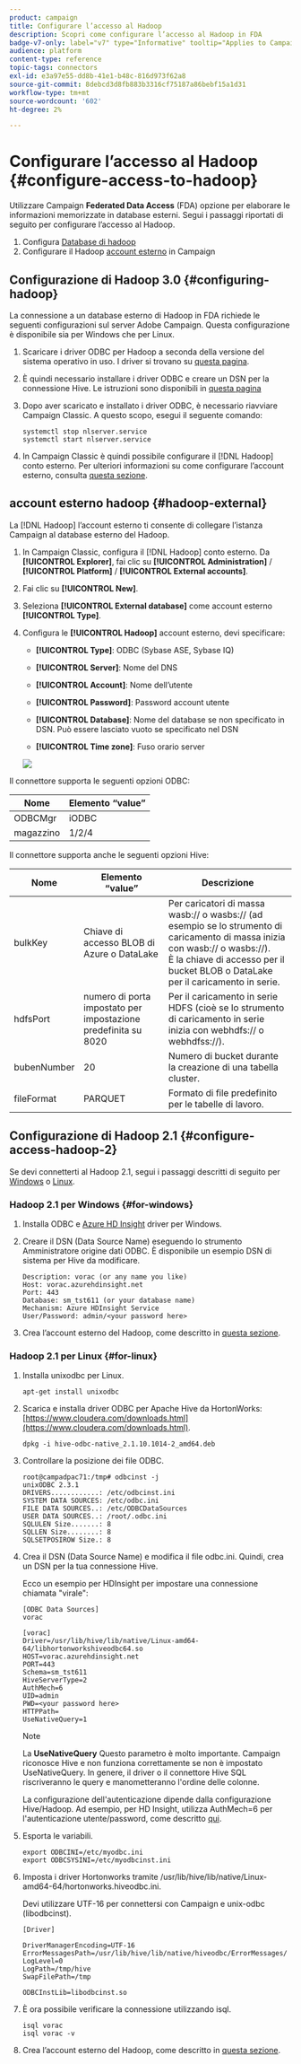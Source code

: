```yaml
---
product: campaign
title: Configurare l’accesso al Hadoop
description: Scopri come configurare l’accesso al Hadoop in FDA
badge-v7-only: label="v7" type="Informative" tooltip="Applies to Campaign Classic v7 only"
audience: platform
content-type: reference
topic-tags: connectors
exl-id: e3a97e55-dd8b-41e1-b48c-816d973f62a8
source-git-commit: 8debcd3d8fb883b3316cf75187a86bebf15a1d31
workflow-type: tm+mt
source-wordcount: '602'
ht-degree: 2%

---
```


# Configurare l’accesso al Hadoop {#configure-access-to-hadoop}



Utilizzare Campaign **Federated Data Access** (FDA) opzione per elaborare le informazioni memorizzate in database esterni. Segui i passaggi riportati di seguito per configurare l’accesso al Hadoop.

1. Configura [Database di hadoop](#configuring-hadoop)
1. Configurare il Hadoop [account esterno](#hadoop-external) in Campaign

## Configurazione di Hadoop 3.0 {#configuring-hadoop}

La connessione a un database esterno di Hadoop in FDA richiede le seguenti configurazioni sul server Adobe Campaign. Questa configurazione è disponibile sia per Windows che per Linux.

1. Scaricare i driver ODBC per Hadoop a seconda della versione del sistema operativo in uso. I driver si trovano su [questa pagina](https://www.cloudera.com/downloads.html).

1. È quindi necessario installare i driver ODBC e creare un DSN per la connessione Hive. Le istruzioni sono disponibili in [questa pagina](https://docs.cloudera.com/documentation/other/connectors/hive-odbc/2-6-5/Cloudera-ODBC-Driver-for-Apache-Hive-Install-Guide.pdf)

1. Dopo aver scaricato e installato i driver ODBC, è necessario riavviare Campaign Classic. A questo scopo, esegui il seguente comando:

   ```
   systemctl stop nlserver.service
   systemctl start nlserver.service
   ```

1. In Campaign Classic è quindi possibile configurare il [!DNL Hadoop] conto esterno. Per ulteriori informazioni su come configurare l’account esterno, consulta [questa sezione](#hadoop-external).

## account esterno hadoop {#hadoop-external}

La [!DNL Hadoop] l’account esterno ti consente di collegare l’istanza Campaign al database esterno del Hadoop.

1. In Campaign Classic, configura il [!DNL Hadoop] conto esterno. Da **[!UICONTROL Explorer]**, fai clic su **[!UICONTROL Administration]** / **[!UICONTROL Platform]** / **[!UICONTROL External accounts]**.

1. Fai clic su **[!UICONTROL New]**.

1. Seleziona **[!UICONTROL External database]** come account esterno **[!UICONTROL Type]**.

1. Configura le **[!UICONTROL Hadoop]** account esterno, devi specificare:

   * **[!UICONTROL Type]**: ODBC (Sybase ASE, Sybase IQ)

   * **[!UICONTROL Server]**: Nome del DNS

   * **[!UICONTROL Account]**: Nome dell’utente

   * **[!UICONTROL Password]**: Password account utente

   * **[!UICONTROL Database]**: Nome del database se non specificato in DSN. Può essere lasciato vuoto se specificato nel DSN

   * **[!UICONTROL Time zone]**: Fuso orario server

   ![](assets/hadoop3.png)

Il connettore supporta le seguenti opzioni ODBC:

| Nome | Elemento “value” |
|---|---|
| ODBCMgr | iODBC |
| magazzino | 1/2/4 |

Il connettore supporta anche le seguenti opzioni Hive:

| Nome | Elemento “value” | Descrizione |
|---|---|---|
| bulkKey | Chiave di accesso BLOB di Azure o DataLake | Per caricatori di massa wasb:// o wasbs:// (ad esempio se lo strumento di caricamento di massa inizia con wasb:// o wasbs://). <br>È la chiave di accesso per il bucket BLOB o DataLake per il caricamento in serie. |
| hdfsPort | numero di porta <br>impostato per impostazione predefinita su 8020 | Per il caricamento in serie HDFS (cioè se lo strumento di caricamento in serie inizia con webhdfs:// o webhdfss://). |
| bubenNumber | 20 | Numero di bucket durante la creazione di una tabella cluster. |
| fileFormat | PARQUET | Formato di file predefinito per le tabelle di lavoro. |


## Configurazione di Hadoop 2.1 {#configure-access-hadoop-2}

Se devi connetterti al Hadoop 2.1, segui i passaggi descritti di seguito per [Windows](#for-windows) o [Linux](#for-linux).

### Hadoop 2.1 per Windows {#for-windows}

1. Installa ODBC e [Azure HD Insight](https://www.microsoft.com/en-us/download/details.aspx?id=40886) driver per Windows.
1. Creare il DSN (Data Source Name) eseguendo lo strumento Amministratore origine dati ODBC. È disponibile un esempio DSN di sistema per Hive da modificare.

   ```
   Description: vorac (or any name you like)
   Host: vorac.azurehdinsight.net
   Port: 443
   Database: sm_tst611 (or your database name)
   Mechanism: Azure HDInsight Service
   User/Password: admin/<your password here>
   ```

1. Crea l’account esterno del Hadoop, come descritto in [questa sezione](#hadoop-external).

### Hadoop 2.1 per Linux {#for-linux}

1. Installa unixodbc per Linux.

   ```
   apt-get install unixodbc
   ```

1. Scarica e installa driver ODBC per Apache Hive da HortonWorks: [https://www.cloudera.com/downloads.html](https://www.cloudera.com/downloads.html).

   ```
   dpkg -i hive-odbc-native_2.1.10.1014-2_amd64.deb
   ```

1. Controllare la posizione dei file ODBC.

   ```
   root@campadpac71:/tmp# odbcinst -j
   unixODBC 2.3.1
   DRIVERS............: /etc/odbcinst.ini
   SYSTEM DATA SOURCES: /etc/odbc.ini
   FILE DATA SOURCES..: /etc/ODBCDataSources
   USER DATA SOURCES..: /root/.odbc.ini
   SQLULEN Size.......: 8
   SQLLEN Size........: 8
   SQLSETPOSIROW Size.: 8
   ```

1. Crea il DSN (Data Source Name) e modifica il file odbc.ini. Quindi, crea un DSN per la tua connessione Hive.

   Ecco un esempio per HDInsight per impostare una connessione chiamata &quot;virale&quot;:

   ```
   [ODBC Data Sources]
   vorac 
   
   [vorac]
   Driver=/usr/lib/hive/lib/native/Linux-amd64-64/libhortonworkshiveodbc64.so
   HOST=vorac.azurehdinsight.net
   PORT=443
   Schema=sm_tst611
   HiveServerType=2
   AuthMech=6
   UID=admin
   PWD=<your password here>
   HTTPPath=
   UseNativeQuery=1
   ```

   >[!NOTE]
   >
   >La **UseNativeQuery** Questo parametro è molto importante. Campaign riconosce Hive e non funziona correttamente se non è impostato UseNativeQuery. In genere, il driver o il connettore Hive SQL riscriveranno le query e manometteranno l&#39;ordine delle colonne.

   La configurazione dell&#39;autenticazione dipende dalla configurazione Hive/Hadoop. Ad esempio, per HD Insight, utilizza AuthMech=6 per l&#39;autenticazione utente/password, come descritto [qui](https://www.simba.com/products/Spark/doc/ODBC_InstallGuide/unix/content/odbc/hi/configuring/authenticating/azuresvc.htm).

1. Esporta le variabili.

   ```
   export ODBCINI=/etc/myodbc.ini
   export ODBCSYSINI=/etc/myodbcinst.ini
   ```

1. Imposta i driver Hortonworks tramite /usr/lib/hive/lib/native/Linux-amd64-64/hortonworks.hiveodbc.ini.

   Devi utilizzare UTF-16 per connettersi con Campaign e unix-odbc (libodbcinst).

   ```
   [Driver]
   
   DriverManagerEncoding=UTF-16
   ErrorMessagesPath=/usr/lib/hive/lib/native/hiveodbc/ErrorMessages/
   LogLevel=0
   LogPath=/tmp/hive
   SwapFilePath=/tmp
   
   ODBCInstLib=libodbcinst.so
   ```

1. È ora possibile verificare la connessione utilizzando isql.

   ```
   isql vorac
   isql vorac -v
   ```

1. Crea l’account esterno del Hadoop, come descritto in [questa sezione](#hadoop-external).
